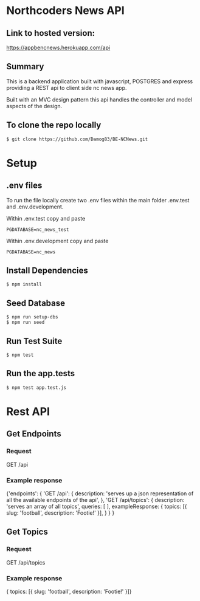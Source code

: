 # Northcoders News API

## Link to hosted version:

https://appbencnews.herokuapp.com/api

## Summary

This is a backend application built with javascript, POSTGRES and express providing a REST api to client side nc news app.

Built with an MVC design pattern this api handles the controller and model aspects of the design.

## To clone the repo locally

    $ git clone https://github.com/Damog83/BE-NCNews.git

# Setup

## .env files

To run the file locally create two .env files within the main folder .env.test and .env.development.

Within .env.test copy and paste 

    PGDATABASE=nc_news_test
    
Within .env.development copy and paste

    PGDATABASE=nc_news
    
## Install Dependencies

    $ npm install
    
## Seed Database

    $ npm run setup-dbs
    $ npm run seed
    
## Run Test Suite

    $ npm test
    
## Run the app.tests

    $ npm test app.test.js

# Rest API

## Get Endpoints

### Request

GET /api

### Example response

{'endpoints': { 'GET /api': { description:
				'serves up a json representation of all the available endpoints of the api',
		      }, 
               'GET /api/topics': { description: 'serves an array of all topics',
			                        queries: [ ],
			                        exampleResponse: { topics: [{ slug: 'football', description: 'Footie!' }],
			                       }
             }
}

## Get Topics

### Request

GET /api/topics

### Example response

{ topics: [{ slug: 'football', description: 'Footie!' }]}













